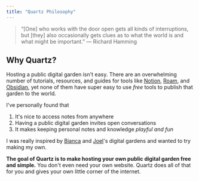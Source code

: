 ```yaml
---
title: "Quartz Philosophy"
---
```


> “[One] who works with the door open gets all kinds of interruptions, but [they] also occasionally gets clues as to what the world is and what might be important.” — Richard Hamming

## Why Quartz?

Hosting a public digital garden isn't easy. There are an overwhelming number of tutorials, resources, and guides for
tools like [Notion](https://www.notion.so/), [Roam](https://roamresearch.com/), and [Obsidian](https://obsidian.md/),
yet none of them have super easy to use *free* tools to publish that garden to the world.

I've personally found that

1. It's nice to access notes from anywhere
2. Having a public digital garden invites open conversations
3. It makes keeping personal notes and knowledge *playful and fun*

I was really inspired by [Bianca](https://garden.bianca.digital/) and [Joel](https://joelhooks.com/digital-garden)'s
digital gardens and wanted to try making my own.

**The goal of Quartz is to make hosting your own public digital garden free and simple.** You don't even need your own
website. Quartz does all of that for you and gives your own little corner of the internet.
